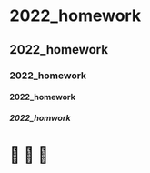 # 2022_homework
## 2022_homework
### 2022_homework
#### 2022_homework
##### 2022_homwork


# :poop: :dog: :crown:

